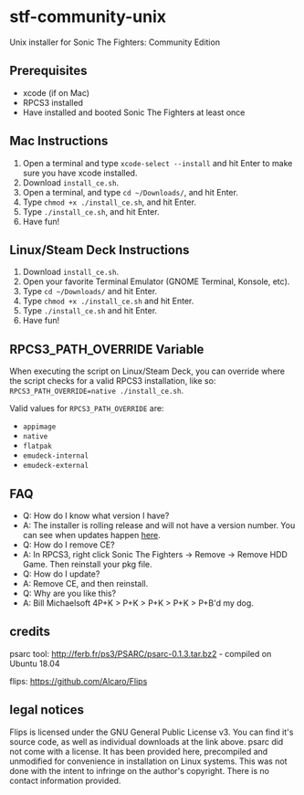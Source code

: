 # stf-community-unix
Unix installer for Sonic The Fighters: Community Edition

## Prerequisites
- xcode (if on Mac)
- RPCS3 installed
- Have installed and booted Sonic The Fighters at least once

## Mac Instructions
1. Open a terminal and type `xcode-select --install` and hit Enter to make sure you have xcode installed.
2. Download `install_ce.sh`.
3. Open a terminal, and type `cd ~/Downloads/`, and hit Enter.
4. Type `chmod +x ./install_ce.sh`, and hit Enter.
5. Type `./install_ce.sh`, and hit Enter.
6. Have fun!

## Linux/Steam Deck Instructions
1. Download `install_ce.sh`.
2. Open your favorite Terminal Emulator (GNOME Terminal, Konsole, etc).
3. Type `cd ~/Downloads/` and hit Enter.
4. Type `chmod +x ./install_ce.sh` and hit Enter.
5. Type `./install_ce.sh` and hit Enter.
6. Have fun!

## RPCS3_PATH_OVERRIDE Variable
When executing the script on Linux/Steam Deck, you can override where the script checks for a valid RPCS3 installation, like so: `RPCS3_PATH_OVERRIDE=native ./install_ce.sh`.

Valid values for `RPCS3_PATH_OVERRIDE` are:
- `appimage`
- `native`
- `flatpak`
- `emudeck-internal`
- `emudeck-external` 

## FAQ
- Q: How do I know what version I have?
- A: The installer is rolling release and will not have a version number. You can see when updates happen [here](https://github.com/coatlessali/stf-community-unix/commits/main/).
- Q: How do I remove CE?
- A: In RPCS3, right click Sonic The Fighters -> Remove -> Remove HDD Game. Then reinstall your pkg file.
- Q: How do I update?
- A: Remove CE, and then reinstall.
- Q: Why are you like this?
- A: Bill Michaelsoft 4P+K > P+K > P+K > P+K > P+B'd my dog.

## credits
psarc tool: http://ferb.fr/ps3/PSARC/psarc-0.1.3.tar.bz2 - compiled on Ubuntu 18.04

flips: https://github.com/Alcaro/Flips

## legal notices
Flips is licensed under the GNU General Public License v3. You can find it's source code, as well as individual downloads at the link above.
psarc did not come with a license. It has been provided here, precompiled and unmodified for convenience in installation on Linux systems. This was not done with the intent to infringe on the author's copyright. There is no contact information provided.
